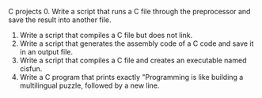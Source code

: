 C projects
0. Write a script that runs a C file through the preprocessor and save the result into another file.
1. Write a script that compiles a C file but does not link.
2. Write a script that generates the assembly code of a C code and save it in an output file. 
3. Write a script that compiles a C file and creates an executable named cisfun.
4. Write a C program that prints exactly "Programming is like building a multilingual puzzle, followed by a new line.
